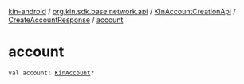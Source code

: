 [kin-android](../../../index.md) / [org.kin.sdk.base.network.api](../../index.md) / [KinAccountCreationApi](../index.md) / [CreateAccountResponse](index.md) / [account](./account.md)

# account

`val account: `[`KinAccount`](../../../org.kin.sdk.base.models/-kin-account/index.md)`?`